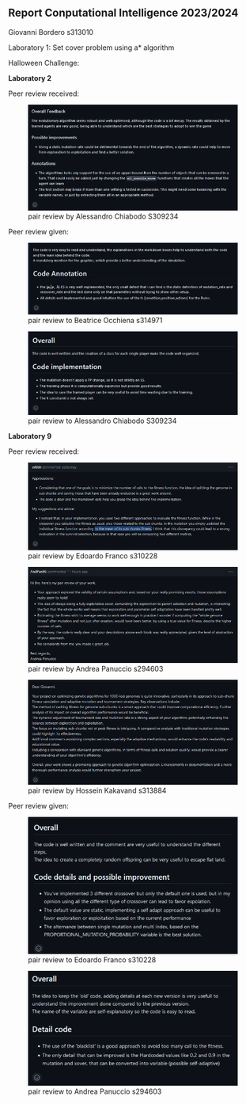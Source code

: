 ## Report Conputational Intelligence 2023/2024
Giovanni Bordero s313010

Laboratory 1: Set cover problem using a* algorithm

Halloween Challenge: 


**Laboratory 2** 

Peer review received: 
<figure>
    <img src="images_report/prR01_l02.png" alt="Image Description">
    <figcaption>pair review by Alessandro Chiabodo S309234</figcaption>
</figure>

Peer review given: 
<div>
<figure>
<img src="images_report/prG01_l02.png" alt="Image Description">
<figcaption>pair review to Beatrice Occhiena s314971</figcaption>
</figure>
<figure>
<img src="images_report/prG02_l02.png" alt="Image Description">
<figcaption>pair review to Alessandro Chiabodo S309234</figcaption>
</figure>
</div>


**Laboratory 9** 

Peer review received: 
<div>
<figure>
  <img src="images_report/prR01_l09.png" alt="Image Description">
  <figcaption>pair review by Edoardo Franco s310228</figcaption>
</figure>
<figure>
  <img src="images_report/prR02_l09.png" alt="Image Description">
  <figcaption>pair review by Andrea Panuccio s294603</figcaption>
</figure>
<figure>
  <img src="images_report/prR03_l09.png" alt="Image Description">
  <figcaption>pair review by Hossein Kakavand s313884</figcaption>
</figure>
<div>


Peer review given: 
<div>
<figure>
  <img src="images_report/prG01_l09.png" alt="Image Description">
  <figcaption>pair review to Edoardo Franco s310228</figcaption>
</figure>

<figure>
  <img src="images_report/prG02_l09.png" alt="Image Description">
  <figcaption>pair review to Andrea Panuccio s294603</figcaption>
</figure>


</div>
